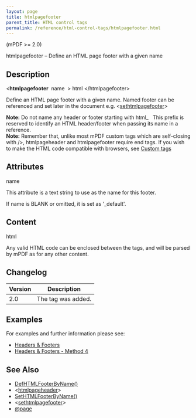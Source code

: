 ```yaml
---
layout: page
title: htmlpagefooter
parent_title: HTML control tags
permalink: /reference/html-control-tags/htmlpagefooter.html
---
```


<div id="bpmbook" class="bpmbook" style="direction:ltr;">
<div class="topic_user_field">
<div id="U0">
<p>(mPDF &gt;= 2.0)</p>
<p>htmlpagefooter – Define an HTML page footer with a given name</p>
<h2>Description</h2>

<div class="alert alert-info" role="alert">&lt;<b>htmlpagefooter</b>&nbsp; <span class="parameter">name</span>&nbsp; &gt; <span class="parameter">html</span> &lt;/htmlpagefooter&gt;</div>
<p>Define an HTML page footer with a given name. Named footer can be referenced and set later in the document e.g. &lt;<a href="/reference/html-control-tags/setpageheader.html">sethtmlpagefooter</a>&gt;</p>

<div class="alert alert-info" role="alert"><b>Note:</b> Do not name any header or footer starting with html_&nbsp;&nbsp; This prefix is reserved to identify an <span class="smallblock">HTML</span> header/footer when passing its name in a reference.</div>

<div class="alert alert-info" role="alert"><b>Note:</b> Remember that, unlike most mPDF custom tags which are self-closing with /&gt;, htmlpageheader and htmlpagefooter require end tags. If you wish to make the HTML code compatible with browsers, see <a href="/html-support/custom-html-tags.html">Custom tags</a></div>
<h2>Attributes</h2>
<p class="manual_param_dt"><span class="parameter">name</span></p>
<p class="manual_param_dd">This attribute is a text string to use as the name for this footer.

If name is <span class="smallblock">BLANK</span> or omitted, it is set as '_default'.</p>
<h2>Content</h2>
<p class="manual_param_dt"><span class="parameter">html</span></p>
<p class="manual_param_dd">Any valid HTML code can be enclosed between the tags, and will be parsed by mPDF as for any other content.</p>
<h2>Changelog</h2>
<table class="bpmTopic"> <thead>
<tr> <th>Version</th><th>Description</th> </tr>
</thead> <tbody>
<tr>
<td>2.0</td>
<td>The tag was added.</td>
</tr>
</tbody> </table>
<h2>Examples</h2>
<p>For examples and further information please see:</p>
<ul>
<li class="manual_boxlist"><a href="/headers-footers/headers-footers.html">Headers &amp; Footers</a></li>
<li class="manual_boxlist"><a href="/headers-footers/method-4.html">Headers &amp; Footers - Method 4</a></li>
</ul>
<h2>See Also</h2>
<ul>
<li class="manual_boxlist"> <a href="/reference/mpdf-functions/defhtmlfooterbyname.html">DefHTMLFooterByName()</a> </li>
<li class="manual_boxlist">&lt;<a href="/reference/html-control-tags/htmlpageheader.html">htmlpageheader</a>&gt; </li>
<li class="manual_boxlist"> <a href="/reference/mpdf-functions/sethtmlfooterbyname.html">SetHTMLFooterByName()</a></li>
<li class="manual_boxlist"> &lt;<a href="/reference/html-control-tags/sethtmlpagefooter.html">sethtmlpagefooter</a>&gt; </li>
<li class="manual_boxlist"> <a href="/paging/using-page.html">@page</a> </li>
</ul>
</div>
</div>

